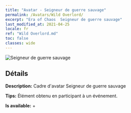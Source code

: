 ```yaml
---
title: "Avatar - Seigneur de guerre sauvage"
permalink: /Avatars/Wild Overlord/
excerpt: "Era of Chaos  Seigneur de guerre sauvage"
last_modified_at: 2021-04-25
locale: fr
ref: "Wild Overlord.md"
toc: false
classes: wide
---
```

 ![Seigneur de guerre sauvage](/images/a/avatarFrame_98.png)

## Détails

 **Description:** Cadre d'avatar Seigneur de guerre sauvage 

 **Tips:** Élément obtenu en participant à un événement. 

 **Is available:**  + 

